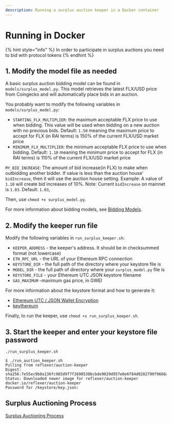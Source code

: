 ```yaml
---
description: Running a surplus auction keeper in a Docker container
---
```


# Running in Docker

{% hint style="info" %}
In order to participate in surplus auctions you need to bid with protocol tokens
{% endhint %}

## 1. Modify the model file as needed

A basic surplus auction bidding model can be found in `models/surplus_model.py`. This model retrieves the latest FLX/USD price from Coingecko and will automatically place bids in an auction.

You probably want to modify the following variables in `models/surplus_model.py`:

* `STARTING_FLX_MULTIPLIER`: the maximum acceptable FLX price to use when bidding. This value will be used when bidding on a new auction with no previous bids. Default: `1.50` meaning the maximum price to accept for FLX (in RAI terms) is 150% of the current FLX/USD market price
* `MINIMUM_FLX_MULTIPLIER`: the minimum acceptable FLX price to use when bidding. Default: `1.10` meaning the minimum price to accept for FLX (in RAI terms) is 110% of the current FLX/USD market price

`MY_BID_INCREASE`: The amount of bid increase(in FLX) to make when outbidding another bidder. If value is less than the auction house' `bidIncrease`, then it will use the auction house setting. Example: A value of `1.10` will create bid increases of 10%. Note: Current `bidIncrease` on mainnet is `1.03`. Default: `1.03`,

Then, use `chmod +x surplus_model.py`.

For more information about bidding models, see [Bidding Models](../BiddingModels.md).

## 2. Modify the keeper run file

Modify the following variables in `run_surplus_keeper.sh`:

* `KEEPER_ADDRESS` - the keeper's address. It should be in checksummed format (not lowercase)
* `ETH_RPC_URL` - the URL of your Ethereum RPC connection
* `KEYSTORE_DIR` - the full path of the directory where your keystore file is
* `MODEL_DIR` - the full path of directory where your `surplus_model.py` file is
* `KEYSTORE_FILE` - your Ethereum UTC JSON keystore filename
* `GAS_MAXIMUM` -maximum gas price, in GWEI

For more information about the keystore format and how to generate it:

* [Ethereum UTC / JSON Wallet Encryption](https://wizardforcel.gitbooks.io/practical-cryptography-for-developers-book/content/symmetric-key-ciphers/ethereum-wallet-encryption.html)
* [keythereum](https://github.com/ethereumjs/keythereum)

Finally, to run the keeper, use `chmod +x run_surplus_keeper.sh`.

## 3. Start the keeper and enter your keystore file password

`./run_surplus_keeper.sh`

```
$ ./run_auction_keeper.sh
Pulling from reflexer/auction-keeper
Digest: sha256:7e55ec9b0a136fc903d9f7f2690538bcbde9029d957e0e6f84d0282790f9666a
Status: Downloaded newer image for reflexer/auction-keeper
docker.io/reflexer/auction-keeper
Password for /keystore/key.json:
```

## Surplus Auctioning Process

[Surplus Auctioning Process](surplus-auctions.md)
